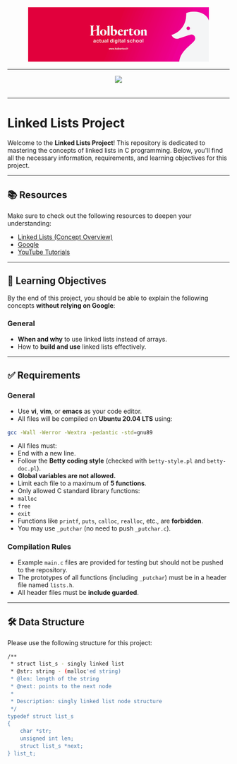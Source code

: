 <div align="center"><img src="https://github.com/ksyv/holbertonschool-web_front_end/blob/main/baniere_holberton.png"></div>

---

<div align="center"><img src="https://s3.eu-west-3.amazonaws.com/hbtn.intranet.project.files/holbertonschool-low_level_programming/229/giphy-3.gif"></div><br>

---

# Linked Lists Project

Welcome to the **Linked Lists Project**! This repository is dedicated to mastering the concepts of linked lists in C programming. Below, you'll find all the necessary information, requirements, and learning objectives for this project.

---

## 📚 Resources

Make sure to check out the following resources to deepen your understanding:

- [Linked Lists (Concept Overview)](https://www.google.com)
- [Google](https://www.google.com)
- [YouTube Tutorials](https://www.youtube.com)

---

## 🎯 Learning Objectives

By the end of this project, you should be able to explain the following concepts **without relying on Google**:

### General
- **When and why** to use linked lists instead of arrays.
- How to **build and use** linked lists effectively.

---

## ✅ Requirements

### General
- Use **vi**, **vim**, or **emacs** as your code editor.
- All files will be compiled on **Ubuntu 20.04 LTS** using:
```bash
gcc -Wall -Werror -Wextra -pedantic -std=gnu89
```
- All files must:
- End with a new line.
- Follow the **Betty coding style** (checked with `betty-style.pl` and `betty-doc.pl`).
- **Global variables are not allowed.**
- Limit each file to a maximum of **5 functions**.
- Only allowed C standard library functions:
- `malloc`
- `free`
- `exit`
- Functions like `printf`, `puts`, `calloc`, `realloc`, etc., are **forbidden**.
- You may use `_putchar` (no need to push `_putchar.c`).

### Compilation Rules
- Example `main.c` files are provided for testing but should not be pushed to the repository.
- The prototypes of all functions (including `_putchar`) must be in a header file named `lists.h`.
- All header files must be **include guarded**.

---

## 🛠️ Data Structure

Please use the following structure for this project:
```bash
/**
 * struct list_s - singly linked list
 * @str: string - (malloc'ed string)
 * @len: length of the string
 * @next: points to the next node
 *
 * Description: singly linked list node structure
 */
typedef struct list_s
{
    char *str;
    unsigned int len;
    struct list_s *next;
} list_t;
```
